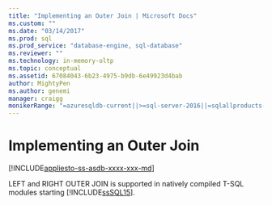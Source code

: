 ```yaml
---
title: "Implementing an Outer Join | Microsoft Docs"
ms.custom: ""
ms.date: "03/14/2017"
ms.prod: sql
ms.prod_service: "database-engine, sql-database"
ms.reviewer: ""
ms.technology: in-memory-oltp
ms.topic: conceptual
ms.assetid: 67084043-6b23-4975-b9db-6e49923d4bab
author: MightyPen
ms.author: genemi
manager: craigg
monikerRange: "=azuresqldb-current||>=sql-server-2016||=sqlallproducts-allversions||>=sql-server-linux-2017||=azuresqldb-mi-current"
---
```

# Implementing an Outer Join
[!INCLUDE[appliesto-ss-asdb-xxxx-xxx-md](../../includes/appliesto-ss-asdb-xxxx-xxx-md.md)]

  LEFT and RIGHT OUTER JOIN is supported in natively compiled T-SQL modules starting [!INCLUDE[ssSQL15](../../includes/sssql15-md.md)].  
  
  
